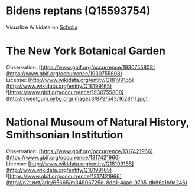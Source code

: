 
Bidens reptans (Q15593754)
==========================
  
Visualize Wikidata on [Scholia](https://scholia.toolforge.org/taxon/Q15593754)
# The New York Botanical Garden
  
Observation: [https://www.gbif.org/occurrence/1930755808](https://www.gbif.org/occurrence/1930755808)  
License: [http://www.wikidata.org/entity/Q18199165](http://www.wikidata.org/entity/Q18199165)  
![https://www.gbif.org/occurrence/1930755808](http://sweetgum.nybg.org/images3/879/543/1628111.jpg)
# National Museum of Natural History, Smithsonian Institution
  
Observation: [https://www.gbif.org/occurrence/1317421966](https://www.gbif.org/occurrence/1317421966)  
License: [http://www.wikidata.org/entity/Q18199165](http://www.wikidata.org/entity/Q18199165)  
![https://www.gbif.org/occurrence/1317421966](http://n2t.net/ark:/65665/m34806725d-8db1-4aac-9735-db86a1b9a246)